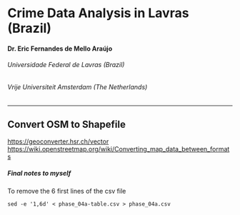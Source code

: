 # Crime Data Analysis in Lavras (Brazil)
#### Dr. Eric Fernandes de Mello Araújo
###### Universidade Federal de Lavras (Brazil)
###### Vrije Universiteit Amsterdam (The Netherlands)
---




## Convert OSM to Shapefile
https://geoconverter.hsr.ch/vector
https://wiki.openstreetmap.org/wiki/Converting_map_data_between_formats

##### Final notes to myself

To remove the 6 first lines of the csv file

```
sed -e '1,6d' < phase_04a-table.csv > phase_04a.csv
```